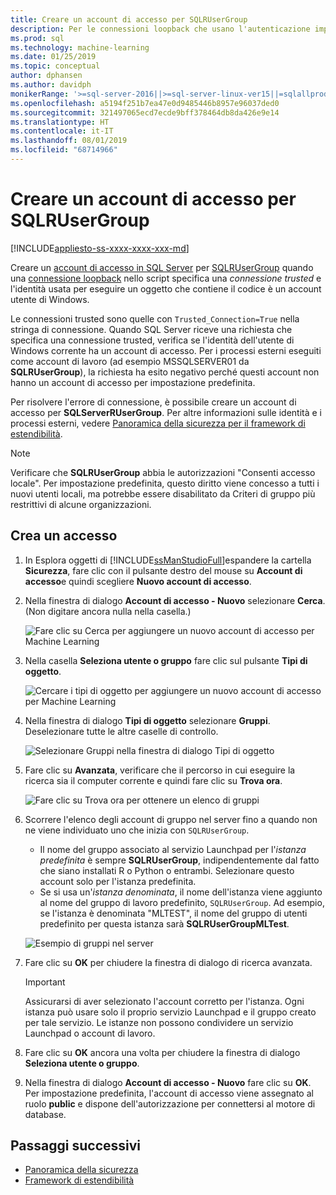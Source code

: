 ```yaml
---
title: Creare un account di accesso per SQLRUserGroup
description: Per le connessioni loopback che usano l'autenticazione implicita, creare un account di accesso in SQL Server per SQLRUserGroup, in modo che un account di lavoro possa accedere al server per la conversione di identità nell'utente chiamante.
ms.prod: sql
ms.technology: machine-learning
ms.date: 01/25/2019
ms.topic: conceptual
author: dphansen
ms.author: davidph
monikerRange: '>=sql-server-2016||>=sql-server-linux-ver15||=sqlallproducts-allversions'
ms.openlocfilehash: a5194f251b7ea47e0d9485446b8957e96037ded0
ms.sourcegitcommit: 321497065ecd7ecde9bff378464db8da426e9e14
ms.translationtype: HT
ms.contentlocale: it-IT
ms.lasthandoff: 08/01/2019
ms.locfileid: "68714966"
---
```

# <a name="create-a-login-for-sqlrusergroup"></a>Creare un account di accesso per SQLRUserGroup
[!INCLUDE[appliesto-ss-xxxx-xxxx-xxx-md](../../includes/appliesto-ss-xxxx-xxxx-xxx-md.md)]

Creare un [account di accesso in SQL Server](https://docs.microsoft.com/sql/relational-databases/security/authentication-access/create-a-login) per [SQLRUserGroup](../concepts/security.md#sqlrusergroup) quando una [connessione loopback](../../advanced-analytics/concepts/security.md#implied-authentication) nello script specifica una *connessione trusted* e l'identità usata per eseguire un oggetto che contiene il codice è un account utente di Windows.

Le connessioni trusted sono quelle con `Trusted_Connection=True` nella stringa di connessione. Quando SQL Server riceve una richiesta che specifica una connessione trusted, verifica se l'identità dell'utente di Windows corrente ha un account di accesso. Per i processi esterni eseguiti come account di lavoro (ad esempio MSSQLSERVER01 da **SQLRUserGroup**), la richiesta ha esito negativo perché questi account non hanno un account di accesso per impostazione predefinita.

Per risolvere l'errore di connessione, è possibile creare un account di accesso per **SQLServerRUserGroup**. Per altre informazioni sulle identità e i processi esterni, vedere [Panoramica della sicurezza per il framework di estendibilità](../concepts/security.md).

> [!Note]
> Verificare che **SQLRUserGroup** abbia le autorizzazioni "Consenti accesso locale". Per impostazione predefinita, questo diritto viene concesso a tutti i nuovi utenti locali, ma potrebbe essere disabilitato da Criteri di gruppo più restrittivi di alcune organizzazioni.

## <a name="create-a-login"></a>Crea un accesso

1. In Esplora oggetti di [!INCLUDE[ssManStudioFull](../../includes/ssmanstudiofull-md.md)]espandere la cartella **Sicurezza**, fare clic con il pulsante destro del mouse su **Account di accesso**e quindi scegliere **Nuovo account di accesso**.

2. Nella finestra di dialogo **Account di accesso - Nuovo** selezionare **Cerca**. (Non digitare ancora nulla nella casella.)
    
     ![Fare clic su Cerca per aggiungere un nuovo account di accesso per Machine Learning](media/implied-auth-login1.png "Fare clic su Cerca per aggiungere un nuovo account di accesso per Machine Learning")

3. Nella casella **Seleziona utente o gruppo** fare clic sul pulsante **Tipi di oggetto**.

     ![Cercare i tipi di oggetto per aggiungere un nuovo account di accesso per Machine Learning](media/implied-auth-login2.png "Cercare i tipi di oggetto per aggiungere un nuovo account di accesso per Machine Learning")

4. Nella finestra di dialogo **Tipi di oggetto** selezionare **Gruppi**. Deselezionare tutte le altre caselle di controllo.

     ![Selezionare Gruppi nella finestra di dialogo Tipi di oggetto](media/implied-auth-login3.png "Selezionare Gruppi nella finestra di dialogo Tipi di oggetto")

4. Fare clic su **Avanzata**, verificare che il percorso in cui eseguire la ricerca sia il computer corrente e quindi fare clic su **Trova ora**.

     ![Fare clic su Trova ora per ottenere un elenco di gruppi](media/implied-auth-login4.png "Fare clic su Trova ora per ottenere un elenco di gruppi")

5. Scorrere l'elenco degli account di gruppo nel server fino a quando non ne viene individuato uno che inizia con `SQLRUserGroup`.
    
    + Il nome del gruppo associato al servizio Launchpad per l'_istanza predefinita_ è sempre **SQLRUserGroup**, indipendentemente dal fatto che siano installati R o Python o entrambi. Selezionare questo account solo per l'istanza predefinita.
    + Se si usa un'_istanza denominata_, il nome dell'istanza viene aggiunto al nome del gruppo di lavoro predefinito, `SQLRUserGroup`. Ad esempio, se l'istanza è denominata "MLTEST", il nome del gruppo di utenti predefinito per questa istanza sarà **SQLRUserGroupMLTest**.
 
    ![Esempio di gruppi nel server](media/implied-auth-login5.png "Esempio di gruppi nel server")
   
5. Fare clic su **OK** per chiudere la finestra di dialogo di ricerca avanzata.

    > [!IMPORTANT]
    > Assicurarsi di aver selezionato l'account corretto per l'istanza. Ogni istanza può usare solo il proprio servizio Launchpad e il gruppo creato per tale servizio. Le istanze non possono condividere un servizio Launchpad o account di lavoro.

6. Fare clic su **OK** ancora una volta per chiudere la finestra di dialogo **Seleziona utente o gruppo**.

7. Nella finestra di dialogo **Account di accesso - Nuovo** fare clic su **OK**. Per impostazione predefinita, l'account di accesso viene assegnato al ruolo **public** e dispone dell'autorizzazione per connettersi al motore di database.

## <a name="next-steps"></a>Passaggi successivi

+ [Panoramica della sicurezza](../concepts/security.md)
+ [Framework di estendibilità](../concepts/extensibility-framework.md)
